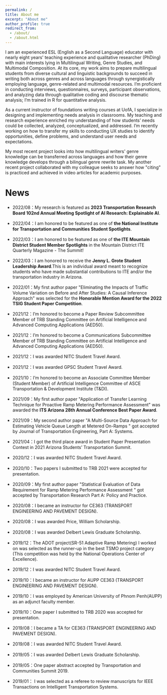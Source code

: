 ```yaml
---
permalink: /
title: About me
excerpt: "About me"
author_profile: true
redirect_from: 
  - /about/
  - /about.html
---
```


I am an experienced ESL (English as a Second Language) educator with nearly eight years' teaching experience and qualitative researcher (PhDing) with main interests lying in Multilingual Writing, Genre Studies, and Multimodal Composition. At its core, my work aims to prepare multilingual students from diverse cultural and linguistic backgrounds to succeed in writing both across genres and across languages through synergistically employing language, genre-related and multimodal resources. I’m proficient in conducting interviews, questionnaires, surveys, participant observations, and analyzing data through qualitative coding and discourse thematic analysis; I’m trained in R for quantitative analysis. 

As a current instructor of foundations writing courses at UofA, I specialize in designing and implementing needs analysis in classrooms. My teaching and research experience enriched my understanding of how students’ needs could be collected, analyzed, conceptualized, and addressed. I’m recently working on how to transfer my skills to conducting UX studies to identify opportunities, define problems, and understand user needs and expectations. 

My most recent project looks into how multilingual writers' genre knowledge can be transferred across languages and how their genre knowledge develops through a bilingual genre rewrite task. My another recent project collaborated with my colleague seeks to answer how "citing" is practiced and achieved in video articles for academic purposes. 

News
======
* 2022/08：My research is featured as **2023 Transportation Research Board 102nd Annual Meeting Spotlight of AI Research: Explainable AI**.

* 2022/04：I am honored to be featured as one of **the National Institute for Transportation and Communities Student Spotlights**. 

* 2022/03：I am honored to be featured as one of **the ITE Mountain District Student Member Spotlights** in the Mountain District ITE Quarterly Magazine - The Summit!

* 2022/03：I am honored to receive the **Jenny L. Grote Student Leadership Award**.This is an individual award meant to recognize students who have made substantial contributions to ITE and/or the transportation industry in Arizona. 

* 2022/01：My first author paper "Eliminating the Impacts of Traffic Volume Variation on Before and After Studies: A Causal Inference Approach" was selected for the **Honorable Mention Award for the 2022 TSIG Student Paper Competition**.   
 
* 2021/12：I’m honored to become a Paper Review Subcommittee Member of TRB Standing Committee on Artificial Intelligence and Advanced Computing Applications (AED50).
 
* 2021/12：I’m honored to become a Communications Subcommittee Member of TRB Standing Committee on Artificial Intelligence and Advanced Computing Applications (AED50).

* 2021/12：I was awarded NITC Student Travel Award.

* 2021/12：I was awarded GPSC Student Travel Award.
 
* 2021/10：I’m honored to become an Associate Committee Member (Student Member) of Artificial Intelligence Committee of ASCE Transportation & Development Institute (T&DI). 
 
* 2021/09：My first author paper "Application of Transfer Learning Technique for Proactive Ramp Metering Performance Assessment" was awarded the **ITS Arizona 28th Annual Conference Best Paper Award**.                                            
 
* 2021/09：My second author paper "A Multi-Source Data Approach for Estimating Vehicle Queue Length at Metered On-Ramps " got accepted by  Journal of Transportation Engineering, Part A: Systems.
 
* 2021/04：I got the third place award in Student Paper Presentation Contest in 2021 Arizona Students’ Transportation Summit.

* 2020/12：I was awarded NITC Student Travel Award.

* 2020/10：Two papers I submitted to TRB 2021 were accepted for presentation.
 
* 2020/09：My first author paper "Statistical Evaluation of Data Requirement for Ramp Metering Performance Assessment " got accepted by Transportation Research Part A: Policy and Practice.

* 2020/08：I became an instructor for CE363 (TRANSPORT ENGINEERING AND PAVEMENT DESIGN).

* 2020/08：I was awarded Price, William Scholarship.

* 2020/08：I was awarded Delbert Lewis Graduate Scholarship.

* 2019/12：The ADOT project(SR-51 Adaptive Ramp Metering) I worked on was selected as the runner-up in the best TSMO project category (This competition was held by the National Operations Center of Excellence).

* 2019/12：I was awarded NITC Student Travel Award.

* 2019/10：I became an instructor for AUPP CE363 (TRANSPORT ENGINEERING AND PAVEMENT DESIGN).

* 2019/10：I was employed by American University of Phnom Penh(AUPP) as an adjunct faculty member.

* 2019/10：One paper I submitted to TRB 2020 was accepted for presentation.

* 2019/08：I became a TA for CE363 (TRANSPORT ENGINEERING AND PAVEMENT DESIGN).

* 2019/08：I was awarded NITC Student Travel Award.

* 2019/05：I was awarded Delbert Lewis Graduate Scholarship.

* 2019/05：One paper abstract accepted by Transportation and Communities Summit 2019.

* 2019/01： I was selected as a referee to review manuscripts for IEEE Transactions on Intelligent Transportation Systems.
